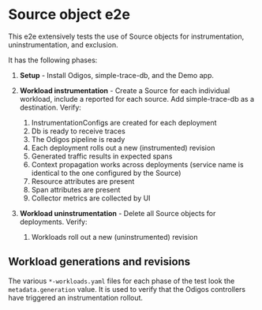 # Source object e2e

This e2e extensively tests the use of Source objects for instrumentation, uninstrumentation, and exclusion.

It has the following phases:

1. **Setup** - Install Odigos, simple-trace-db, and the Demo app.

2. **Workload instrumentation** - Create a Source for each individual workload, include a reported for each source. Add simple-trace-db as a destination. Verify:
    1. InstrumentationConfigs are created for each deployment
    2. Db is ready to receive traces
    3. The Odigos pipeline is ready
    4. Each deployment rolls out a new (instrumented) revision
    5. Generated traffic results in expected spans
    6. Context propagation works across deployments (service name is identical to the one configured by the Source)
    7. Resource attributes are present
    8. Span attributes are present
    9. Collector metrics are collected by UI

3. **Workload uninstrumentation** - Delete all Source objects for deployments. Verify:
    1. Workloads roll out a new (uninstrumented) revision


## Workload generations and revisions

The various `*-workloads.yaml` files for each phase of the test look the `metadata.generation` value.
It is used to verify that the Odigos controllers have triggered an instrumentation rollout.

